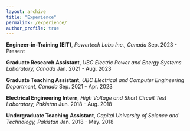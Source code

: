 ```yaml
---
layout: archive
title: "Experience"
permalink: /experience/
author_profile: true
---
```


**Engineer-in-Training (EIT)**, *Powertech Labs Inc., Canada*       Sep. 2023 - Present 

**Graduate Research Assistant**, *UBC Electric Power and Energy Systems Laboratory, Canada*       Jan. 2021 - Aug. 2023

**Graduate Teaching Assistant**, *UBC Electrical and Computer Engineering Department, Canada*       Sep. 2021 - Apr. 2023

**Electrical Engineering Intern**, *High Voltage and Short Circuit Test Laboratory, Pakistan*       Jun. 2018 - Aug. 2018

**Undergraduate Teaching Assistant**, *Capital University of Science and Technology, Pakistan*       Jan. 2018 - May. 2018

